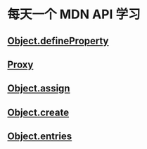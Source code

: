 # 每天一个 MDN API 学习

## [Object.defineProperty](./Object/Object.defineProperty.md)
## [Proxy](./Proxy/Proxy.md)
## [Object.assign](./Object/Object.assign.md)
## [Object.create](./Object/Object.create.md)
## [Object.entries](./Object/Object.entries.md)
